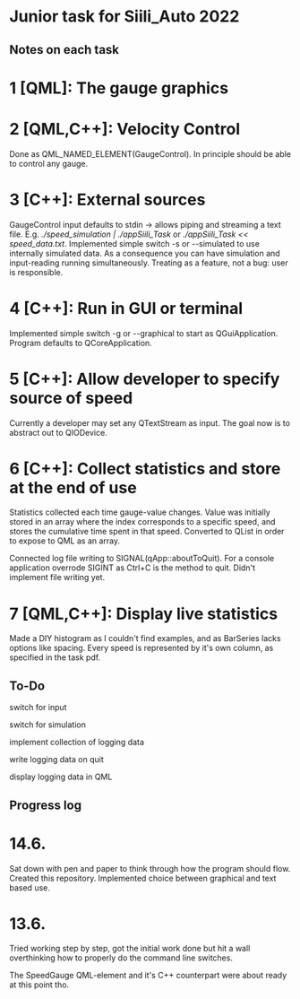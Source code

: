 # Junior task for Siili_Auto 2022

## Notes on each task

# 1 [QML]: The gauge graphics

# 2 [QML,C++]: Velocity Control

Done as QML_NAMED_ELEMENT(GaugeControl). In principle should be able to control any gauge.

# 3 [C++]: External sources

GaugeControl input defaults to stdin -> allows piping and streaming a text file. E.g. *./speed_simulation | ./appSiili_Task* or *./appSiili_Task << speed_data.txt*. Implemented simple switch -s or --simulated to use internally simulated data. As a consequence you can have simulation and input-reading running simultaneously. Treating as a feature, not a bug: user is responsible.

# 4 [C++]: Run in GUI or terminal

Implemented simple switch -g or --graphical to start as QGuiApplication. Program defaults to QCoreApplication. 

# 5 [C++]: Allow developer to specify source of speed

Currently a developer may set any QTextStream as input. The goal now is to abstract out to QIODevice.

# 6 [C++]: Collect statistics and store at the end of use

Statistics collected each time gauge-value changes. Value was initially stored in an array where the index corresponds to a specific speed, and stores the cumulative time spent in that speed. Converted to QList in order to expose to QML as an array.

Connected log file writing to SIGNAL(qApp::aboutToQuit). For a console application overrode SIGINT as Ctrl+C is the method to quit. Didn't implement file writing yet.


# 7 [QML,C++]: Display live statistics

Made a DIY histogram as I couldn't find examples, and as BarSeries lacks options like spacing. Every speed is represented by it's own column, as specified in the task pdf. 

## To-Do

switch for input

switch for simulation

implement collection of logging data

write logging data on quit

display logging data in QML

## Progress log

# 14.6.

Sat down with pen and paper to think through how the program should flow. Created this repository. Implemented choice between graphical and text based use.

# 13.6.

Tried working step by step, got the initial work done but hit a wall overthinking how to properly do the command line switches.

The SpeedGauge QML-element and it's C++ counterpart were about ready at this point tho.
